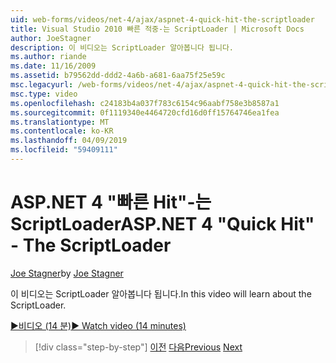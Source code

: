 ```yaml
---
uid: web-forms/videos/net-4/ajax/aspnet-4-quick-hit-the-scriptloader
title: Visual Studio 2010 빠른 적중-는 ScriptLoader | Microsoft Docs
author: JoeStagner
description: 이 비디오는 ScriptLoader 알아봅니다 됩니다.
ms.author: riande
ms.date: 11/16/2009
ms.assetid: b79562dd-ddd2-4a6b-a681-6aa75f25e59c
msc.legacyurl: /web-forms/videos/net-4/ajax/aspnet-4-quick-hit-the-scriptloader
msc.type: video
ms.openlocfilehash: c24183b4a037f783c6154c96aabf758e3b8587a1
ms.sourcegitcommit: 0f1119340e4464720cfd16d0ff15764746ea1fea
ms.translationtype: MT
ms.contentlocale: ko-KR
ms.lasthandoff: 04/09/2019
ms.locfileid: "59409111"
---
```

# <a name="aspnet-4-quick-hit---the-scriptloader"></a><span data-ttu-id="da77d-103">ASP.NET 4 "빠른 Hit"-는 ScriptLoader</span><span class="sxs-lookup"><span data-stu-id="da77d-103">ASP.NET 4 "Quick Hit" - The ScriptLoader</span></span>

<span data-ttu-id="da77d-104">[Joe Stagner](https://github.com/JoeStagner)</span><span class="sxs-lookup"><span data-stu-id="da77d-104">by [Joe Stagner](https://github.com/JoeStagner)</span></span>

<span data-ttu-id="da77d-105">이 비디오는 ScriptLoader 알아봅니다 됩니다.</span><span class="sxs-lookup"><span data-stu-id="da77d-105">In this video will learn about the ScriptLoader.</span></span>

[<span data-ttu-id="da77d-106">&#9654;비디오 (14 분)</span><span class="sxs-lookup"><span data-stu-id="da77d-106">&#9654; Watch video (14 minutes)</span></span>](https://channel9.msdn.com/Blogs/ASP-NET-Site-Videos/aspnet-4-quick-hit-the-scriptloader)

> [!div class="step-by-step"]
> <span data-ttu-id="da77d-107">[이전](aspnet-4-quick-hit-imperative-javascript-syntax-for-microsoft-client-side-controls.md)
> [다음](aspnet-4-quick-hit-jquery-syntax-for-microsoft-ajax.md)</span><span class="sxs-lookup"><span data-stu-id="da77d-107">[Previous](aspnet-4-quick-hit-imperative-javascript-syntax-for-microsoft-client-side-controls.md)
[Next](aspnet-4-quick-hit-jquery-syntax-for-microsoft-ajax.md)</span></span>
